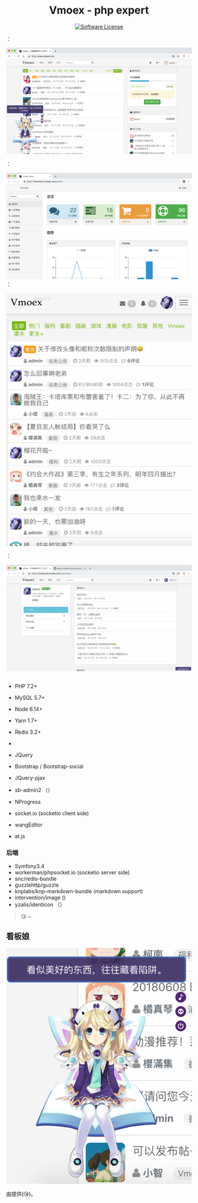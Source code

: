 <h1 align="center">Vmoex - php expert</h1>
<p align="center">
    <a href="LICENSE" target="_blank">
        <img alt="Software License" src="https://img.shields.io/badge/license-MIT-brightgreen.svg?style=flat-square">
    </a>
</p>

<p align="center">

</p>

：

![](web/assets/images/vmoex-screenshot.png)

：

![](web/assets/images/vmoex-admin.png)
：

![](web/assets/images/vmoex-mobile.png)

：

![](web/assets/images/vmoex-home.png)

## 

[](https://vmoex-docs.yeskn.com)

## 

[](https://vmoex.yeskn.com/)

## 

- PHP   7.2+
- MySQL 5.7+
- Node  6.14+
- Yarn  1.7+
- Redis 3.2+


- 

- JQuery
- Bootstrap / Bootstrap-social
- JQuery-pjax
- sb-admin2 （）
- NProgress
- socket.io (socketio client side)
- wangEditor
- at.js

### 后端

- Symfony3.4
- workerman/phpsocket.io (socketio server side)
- snc/redis-bundle
- guzzlehttp/guzzle
- knplabs/knp-markdown-bundle (markdown support)
- intervention/image ()
- yzalis/identicon （）

> 😘 ~

## 看板娘

![](web/assets/images/vmoex-screenshot-kanbanniang.png)

由[](https://www.wikimoe.com/)提供(😘)。


